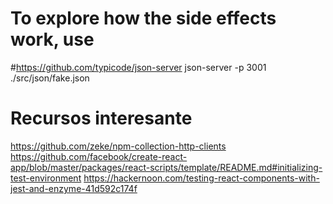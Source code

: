 # To explore how the side effects work, use 
#https://github.com/typicode/json-server
json-server -p 3001 ./src/json/fake.json

# Recursos interesante
https://github.com/zeke/npm-collection-http-clients
https://github.com/facebook/create-react-app/blob/master/packages/react-scripts/template/README.md#initializing-test-environment
https://hackernoon.com/testing-react-components-with-jest-and-enzyme-41d592c174f